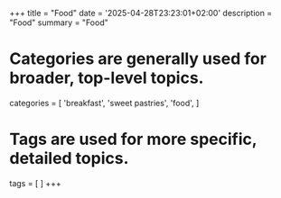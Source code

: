 +++
title = "Food"
date = '2025-04-28T23:23:01+02:00'
description = "Food"
summary = "Food"
# Categories are generally used for broader, top-level topics.
categories = [
 'breakfast',
 'sweet pastries',
 'food',
]
# Tags are used for more specific, detailed topics.
tags = [
]
+++
